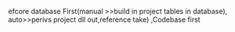 efcore database First(manual >>build in project  tables in database), auto>>perivs project dll out,reference take) ,Codebase first